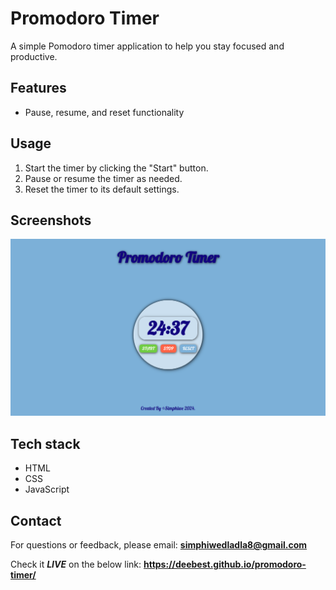 # **Promodoro Timer**

A simple Pomodoro timer application to help you stay focused and productive.

## Features

- Pause, resume, and reset functionality

## Usage

1. Start the timer by clicking the "Start" button.
2. Pause or resume the timer as needed.
3. Reset the timer to its default settings.

## Screenshots

![picture of live app](promodoro.png)

## Tech stack

- HTML
- CSS
- JavaScript

## Contact

For questions or feedback, please email:
**simphiwedladla8@gmail.com**

Check it _**LIVE**_ on the below link:
**<https://deebest.github.io/promodoro-timer/>**

